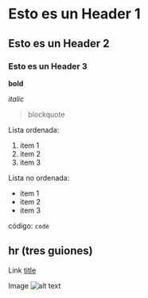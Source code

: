 # Esto es un Header 1

## Esto es un Header 2

### Esto es un Header 3

**bold**

*italic*

> blockquote

Lista ordenada:
1. item 1
2. item 2
3. item 3

Lista no ordenada:
- item 1
- item 2
- item 3

código: `code`

hr (tres guiones)
---

Link 	[title](https://www.example.com)

Image 	![alt text](image.jpg)
